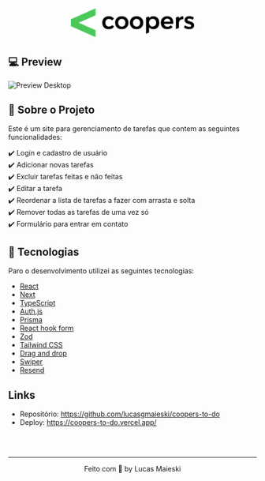 <h1 align="center">
<img src="public/logo-coopers.png" width="250px;" alt="Logo"/>
</h1>


## 💻 Preview
<div style="display: flex; gap: 10px">
    <img src="public/preview-coopers-to-do.gif" width="100%" alt="Preview Desktop">
</div>



## 🚀 Sobre o Projeto

Este é um site para gerenciamento de tarefas que contem as seguintes funcionalidades:

✔️ Login e cadastro de usuário <br />
✔️ Adicionar novas tarefas <br />
✔️ Excluir tarefas feitas e não feitas <br />
✔️ Editar a tarefa <br />
✔️ Reordenar a lista de tarefas a fazer com arrasta e solta <br />
✔️ Remover todas as tarefas de uma vez só <br />
✔️ Formulário para entrar em contato <br />

## 🚀 Tecnologias

Paro o desenvolvimento utilizei as seguintes tecnologias:
- [React](https://reactjs.org/)
- [Next](https://nextjs.org/)
- [TypeScript](https://www.typescriptlang.org/)
- [Auth.js](https://authjs.dev/)
- [Prisma](https://www.prisma.io/)
- [React hook form](https://react-hook-form.com/)
- [Zod](https://zod.dev/)
- [Tailwind CSS](https://tailwindcss.com/)
- [Drag and drop](https://dnd.hellopangea.com/?path=/docs/welcome--docs)
- [Swiper](https://swiperjs.com/)
- [Resend](https://resend.com/)

## Links
* Repositório: https://github.com/lucasgmaieski/coopers-to-do
* Deploy: https://coopers-to-do.vercel.app/
<br />
<br />
<hr>
<p align="center">Feito com 💜 by Lucas Maieski<p>